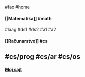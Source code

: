 #fax #home
$\:\:$

#### [[Matematika]] #math
#laag #ds1 #ds2 #a1 #a2
$\:\:$
#### [[Računarstvo]] #cs
#cs/prog #cs/ar #cs/os
$\:\:$
---
#### [Moj sajt](https://ximinary.github.io/web/)

